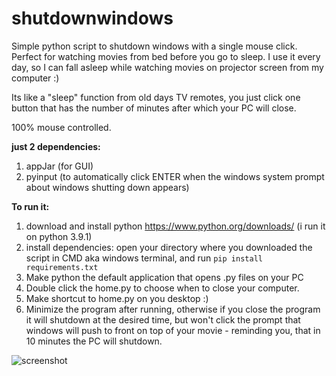 # shutdownwindows
Simple python script to shutdown windows with a single mouse click. Perfect for watching movies from bed before you go to sleep. I use it every day, so I can fall asleep while watching movies on projector screen from my computer :)

Its like a "sleep" function from old days TV remotes, you just click one button that has the number of minutes after which your PC will close. 

100% mouse controlled. 

**just 2 dependencies:**
1. appJar (for GUI) 
2. pyinput (to automatically click ENTER when the windows system prompt about windows shutting down appears)

**To run it:**
1. download and install python https://www.python.org/downloads/ (i run it on python 3.9.1)
2. install dependencies: open your directory where you downloaded the script in CMD aka windows terminal, and run 
```pip install requirements.txt```
3. Make python the default application that opens .py files on your PC
4. Double click the home.py to choose when to close your computer. 
5. Make shortcut to home.py on you desktop :) 
6. Minimize the program after running, otherwise if you close the program it will shutdown at the desired time, but won't click the prompt that windows will push to front on top of your movie - reminding you, that in 10 minutes the PC will shutdown. 

![screenshot](https://github.com/growandwin/shutdownwindows/blob/main/screenshot.PNG?raw=true)



